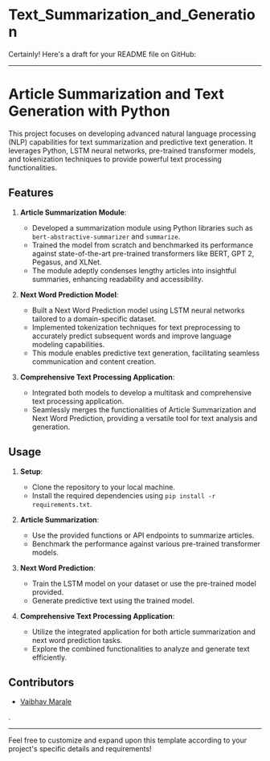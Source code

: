 # Text_Summarization_and_Generation

Certainly! Here's a draft for your README file on GitHub:

---

# Article Summarization and Text Generation with Python

This project focuses on developing advanced natural language processing (NLP) capabilities for text summarization and predictive text generation. It leverages Python, LSTM neural networks, pre-trained transformer models, and tokenization techniques to provide powerful text processing functionalities.

## Features

1. **Article Summarization Module**:
   - Developed a summarization module using Python libraries such as `bert-abstractive-summarizer` and `summarize`.
   - Trained the model from scratch and benchmarked its performance against state-of-the-art pre-trained transformers like BERT, GPT 2, Pegasus, and XLNet.
   - The module adeptly condenses lengthy articles into insightful summaries, enhancing readability and accessibility.

2. **Next Word Prediction Model**:
   - Built a Next Word Prediction model using LSTM neural networks tailored to a domain-specific dataset.
   - Implemented tokenization techniques for text preprocessing to accurately predict subsequent words and improve language modeling capabilities.
   - This module enables predictive text generation, facilitating seamless communication and content creation.

3. **Comprehensive Text Processing Application**:
   - Integrated both models to develop a multitask and comprehensive text processing application.
   - Seamlessly merges the functionalities of Article Summarization and Next Word Prediction, providing a versatile tool for text analysis and generation.

## Usage

1. **Setup**:
   - Clone the repository to your local machine.
   - Install the required dependencies using `pip install -r requirements.txt`.

2. **Article Summarization**:
   - Use the provided functions or API endpoints to summarize articles.
   - Benchmark the performance against various pre-trained transformer models.

3. **Next Word Prediction**:
   - Train the LSTM model on your dataset or use the pre-trained model provided.
   - Generate predictive text using the trained model.

4. **Comprehensive Text Processing Application**:
   - Utilize the integrated application for both article summarization and next word prediction tasks.
   - Explore the combined functionalities to analyze and generate text efficiently.

## Contributors

- [Vaibhav Marale]((https://github.com/I-Veb))

.

---

Feel free to customize and expand upon this template according to your project's specific details and requirements!
